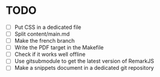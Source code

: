 # TODO

* [ ] Put CSS in a dedicated file
* [ ] Split content/main.md
* [ ] Make the french branch
* [ ] Write the PDF target in the Makefile
* [ ] Check if it works well offline
* [ ] Use gitsubmodule to get the latest version of RemarkJS
* [ ] Make a snippets document in a dedicated git repository
